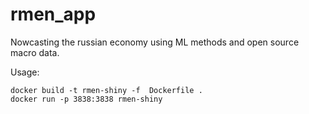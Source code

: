 # rmen_app
Nowcasting the russian economy using ML methods and open source macro data.

Usage:
```
docker build -t rmen-shiny -f  Dockerfile .
docker run -p 3838:3838 rmen-shiny
```
